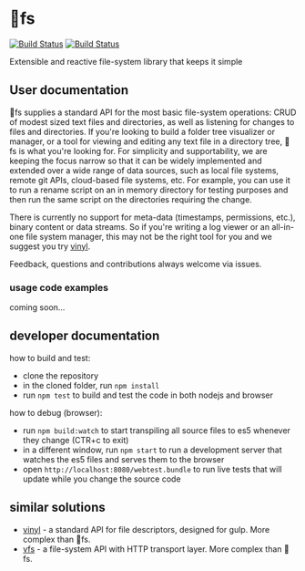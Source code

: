 # :kiss:fs
[![Build Status](https://travis-ci.org/wix/kissfs.svg?branch=master)](https://travis-ci.org/wix/kissfs)
[![Build Status](https://ci.appveyor.com/api/projects/status/github/wix/kissfs?branch=master&svg=true)](https://ci.appveyor.com/project/qballer/kissfs/branch/master)

Extensible and reactive file-system library that keeps it simple

## User documentation
:kiss:fs supplies a standard API for the most basic file-system operations: CRUD of modest sized text files and directories, as well as listening for changes to files and directories. If you're looking to build a folder tree visualizer or manager, or a tool for viewing and editing any text file in a directory tree, :kiss:fs is what you're looking for. For simplicity and supportability, we are keeping the focus narrow so that it can be widely implemented and extended over a wide range of data sources, such as local file systems, remote git APIs, cloud-based file systems, etc. For example, you can use it to run a rename script on an in memory directory for testing purposes and then run the same script on the directories requiring the change. 

There is currently no support for meta-data (timestamps, permissions, etc.), binary content or data streams. So if you're writing a log viewer or an all-in-one file system manager, this may not be the right tool for you and we suggest you try [vinyl](https://github.com/gulpjs/vinyl).

Feedback, questions and contributions always welcome via issues.


### usage code examples
coming soon...

## developer documentation
how to build and test:
 - clone the repository
 - in the cloned folder, run `npm install`
 - run `npm test` to build and test the code in both nodejs and browser

how to debug (browser):
 - run `npm build:watch` to start transpiling all source files to es5 whenever they change (CTR+c to exit)
 - in a different window, run `npm start` to run a development server that watches the es5 files and serves them to the browser
 - open `http://localhost:8080/webtest.bundle` to run live tests that will update while you change the source code

## similar solutions
 - [vinyl](https://github.com/gulpjs/vinyl) - a standard API for file descriptors, designed for gulp. More complex than :kiss:fs.
 - [vfs](https://github.com/c9/vfs) - a file-system API with HTTP transport layer. More complex than :kiss:fs.

